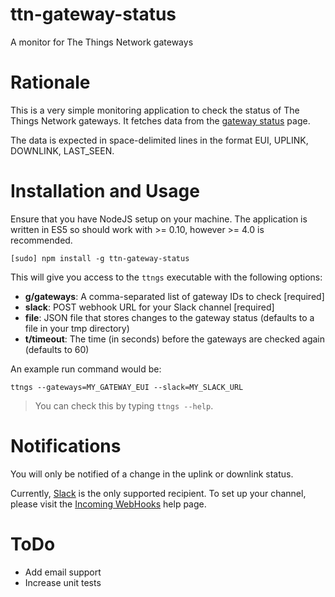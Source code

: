 # ttn-gateway-status

A monitor for The Things Network gateways

# Rationale

This is a very simple monitoring application to check the status of The Things Network gateways. It fetches
data from the [gateway status](https://staging.thethingsnetwork.org/gatewaystatus) page.

The data is expected in space-delimited lines in the format EUI, UPLINK, DOWNLINK, LAST_SEEN.

# Installation and Usage

Ensure that you have NodeJS setup on your machine. The application is written in ES5 so should work with >= 0.10,
however >= 4.0 is recommended.

    [sudo] npm install -g ttn-gateway-status

This will give you access to the `ttngs` executable with the following options:

  - **g/gateways**: A comma-separated list of gateway IDs to check [required]
  - **slack**: POST webhook URL for your Slack channel [required]
  - **file**: JSON file that stores changes to the gateway status (defaults to a file in your tmp directory)
  - **t/timeout**: The time (in seconds) before the gateways are checked again (defaults to 60)

An example run command would be:

    ttngs --gateways=MY_GATEWAY_EUI --slack=MY_SLACK_URL

> You can check this by typing `ttngs --help`.

# Notifications

You will only be notified of a change in the uplink or downlink status.

Currently, [Slack](https://slack.com) is the only supported recipient. To set up your channel, please visit the
[Incoming WebHooks](https://slack.com/apps/A0F7XDUAZ-incoming-webhooks) help page.

# ToDo

 - Add email support
 - Increase unit tests
